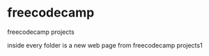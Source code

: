 # freecodecamp
freecodecamp projects

inside every folder is a new web page from freecodecamp projects1
